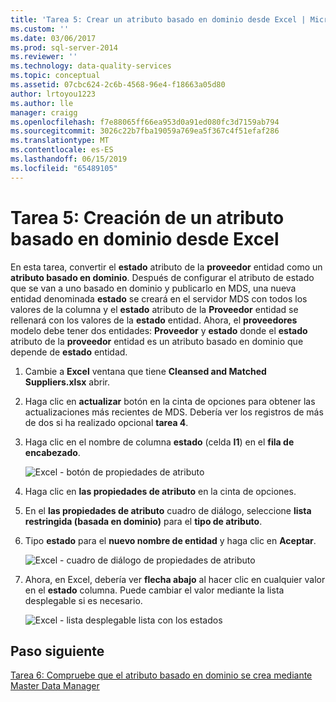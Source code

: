 ```yaml
---
title: 'Tarea 5: Crear un atributo basado en dominio desde Excel | Microsoft Docs'
ms.custom: ''
ms.date: 03/06/2017
ms.prod: sql-server-2014
ms.reviewer: ''
ms.technology: data-quality-services
ms.topic: conceptual
ms.assetid: 07cbc624-2c6b-4568-96e4-f18663a05d80
author: lrtoyou1223
ms.author: lle
manager: craigg
ms.openlocfilehash: f7e88065ff66ea953d0a91ed080fc3d7159ab794
ms.sourcegitcommit: 3026c22b7fba19059a769ea5f367c4f51efaf286
ms.translationtype: MT
ms.contentlocale: es-ES
ms.lasthandoff: 06/15/2019
ms.locfileid: "65489105"
---
```

# <a name="task-5-creating-a-domain-based-attribute-from-excel"></a>Tarea 5: Creación de un atributo basado en dominio desde Excel
  En esta tarea, convertir el **estado** atributo de la **proveedor** entidad como un **atributo basado en dominio**. Después de configurar el atributo de estado que se van a uno basado en dominio y publicarlo en MDS, una nueva entidad denominada **estado** se creará en el servidor MDS con todos los valores de la columna y el **estado** atributo de la **Proveedor** entidad se rellenará con los valores de la **estado** entidad. Ahora, el **proveedores** modelo debe tener dos entidades: **Proveedor** y **estado** donde el **estado** atributo de la **proveedor** entidad es un atributo basado en dominio que depende de **estado** entidad.  
  
1.  Cambie a **Excel** ventana que tiene **Cleansed and Matched Suppliers.xlsx** abrir.  
  
2.  Haga clic en **actualizar** botón en la cinta de opciones para obtener las actualizaciones más recientes de MDS. Debería ver los registros de más de dos si ha realizado opcional **tarea 4**.  
  
3.  Haga clic en el nombre de columna **estado** (celda **I1**) en el **fila de encabezado**.  
  
     ![Excel - botón de propiedades de atributo](../../2014/tutorials/media/et-creatingadomainbasedattributefromexcel-01.jpg "Excel - botón de propiedades de atributo")  
  
4.  Haga clic en **las propiedades de atributo** en la cinta de opciones.  
  
5.  En el **las propiedades de atributo** cuadro de diálogo, seleccione **lista restringida (basada en dominio)** para el **tipo de atributo**.  
  
6.  Tipo **estado** para el **nuevo nombre de entidad** y haga clic en **Aceptar**.  
  
     ![Excel - cuadro de diálogo de propiedades de atributo](../../2014/tutorials/media/et-creatingadomainbasedattributefromexcel-02.jpg "Excel - cuadro de diálogo de propiedades de atributo")  
  
7.  Ahora, en Excel, debería ver **flecha abajo** al hacer clic en cualquier valor en el **estado** columna. Puede cambiar el valor mediante la lista desplegable si es necesario.  
  
     ![Excel - lista desplegable lista con los estados](../../2014/tutorials/media/et-creatingadomainbasedattributefromexcel-03.jpg "Excel - lista desplegable lista de Estados")  
  
## <a name="next-step"></a>Paso siguiente  
 [Tarea 6: Compruebe que el atributo basado en dominio se crea mediante Master Data Manager](../../2014/tutorials/task-6-verify-domain-based-attribute-master-data-manager.md)  
  
  
